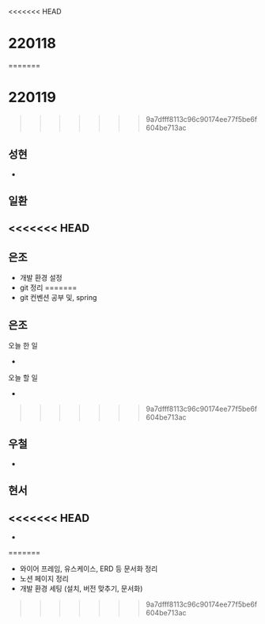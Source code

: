 <<<<<<< HEAD
# 220118
=======
# 220119
>>>>>>> 9a7dfff8113c96c90174ee77f5be6f604be713ac

## 성현

-

## 일환

<<<<<<< HEAD
- 

## 은조

- 개발 환경 설정
- git 정리
=======
- git 컨벤션 공부 및, spring

## 은조

오늘 한 일

-

오늘 할 일

-
>>>>>>> 9a7dfff8113c96c90174ee77f5be6f604be713ac

## 우철

-

## 현서

<<<<<<< HEAD
- 
- 
=======
- 와이어 프레임, 유스케이스, ERD 등 문서화 정리
- 노션 페이지 정리
- 개발 환경 세팅 (설치, 버전 맞추기, 문서화)
>>>>>>> 9a7dfff8113c96c90174ee77f5be6f604be713ac
